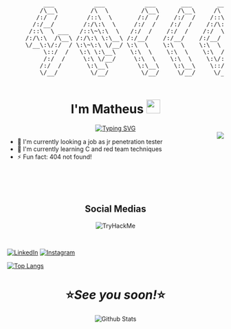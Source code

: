 <div align="center">
	<pre>
	      ___           ___           ___       ___       ___     
	     /\__\         /\  \         /\__\     /\__\     /\  \    
	    /:/  /        /::\  \       /:/  /    /:/  /    /::\  \   
	   /:/__/        /:/\:\  \     /:/  /    /:/  /    /:/\:\  \  
	  /::\  \ ___   /::\~\:\  \   /:/  /    /:/  /    /:/  \:\  \ 
	 /:/\:\  /\__\ /:/\:\ \:\__\ /:/__/    /:/__/    /:/__/ \:\__\
	 \/__\:\/:/  / \:\~\:\ \/__/ \:\  \    \:\  \    \:\  \ /:/  /
	      \::/  /   \:\ \:\__\    \:\  \    \:\  \    \:\  /:/  / 
	      /:/  /     \:\ \/__/     \:\  \    \:\  \    \:\/:/  /  
	     /:/  /       \:\__\        \:\__\    \:\__\    \::/  /   
	     \/__/         \/__/         \/__/     \/__/     \/__/   
	</pre>
</div>

<div align="center">
  <h1>I'm Matheus <img src="https://media.giphy.com/media/hvRJCLFzcasrR4ia7z/giphy.gif" width="32px"></h1>
</div>

<div align="center">
<a href="https://git.io/typing-svg"><img src="https://readme-typing-svg.demolab.com?font=Ubuntu&duration=2000&pause=300&color=000000&background=FFFFFF&vCenter=true&multiline=true&width=435&height=100&lines=%F0%9F%8D%B7%F0%9F%97%BF+Matheus+Fracalossi;%F0%9F%90%B1%E2%80%8D%F0%9F%92%BB+Penetration+Tester;Brazil%2C+MS" alt="Typing SVG" /></a><br>
</div>

<img align="right" src="https://media.giphy.com/media/WiM5K1e9MtEic/giphy.gif">

<div align="left">
	<ul>
		<li> 🔭 I'm currently looking a job as jr penetration tester<br>
		<li> 🌱 I'm currently learning C and red team techniques<br>
		<li> ⚡ Fun fact: 404 not found!<br>
	</ul>
</div><br><br><br>

<div align="center">
	<h2>Social Medias</h2>
</div>

<p align="center">
<img src="https://tryhackme-badges.s3.amazonaws.com/pleasematheus.png" alt="TryHackMe"></p><br>

[![LinkedIn](https://img.shields.io/badge/linkedin-%230077B5.svg?style=for-the-badge&logo=linkedin&logoColor=white)](https://www.linkedin.com/in/matheusfracalossi) [![Instagram](https://img.shields.io/badge/Instagram-%23E4405F.svg?style=for-the-badge&logo=Instagram&logoColor=white)](https://www.instagram.com/pleasematheus)<br>
	
[![Top Langs](https://github-readme-stats.vercel.app/api/top-langs/?username=pleasematheus&langs_count=5)](https://github.com/pleasematheus/github-readme-stats)
</p>

<h1 align='center'>⭐<i>See you soon!</i>⭐</h1>
<p align="center">
        <img src="https://raw.githubusercontent.com/mayhemantt/mayhemantt/Update/svg/Bottom.svg" alt="Github Stats" />
</p>
